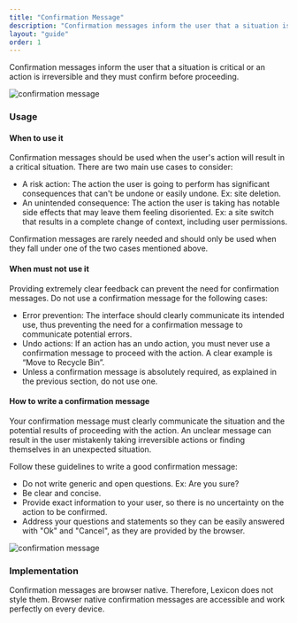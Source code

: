 ```yaml
---
title: "Confirmation Message"
description: "Confirmation messages inform the user that a situation is critical or an action is irreversible and they must confirm before proceeding."
layout: "guide"
order: 1
---
```


<div class="page-description">Confirmation messages inform the user that a situation is critical or an action is irreversible and they must confirm before proceeding.</div>

![confirmation message](/lexicon/images/ConfirmationMessage.jpg)

### Usage

#### When to use it

Confirmation messages should be used when the user's action will result in a critical situation. There are two main use cases to consider:
* A risk action: The action the user is going to perform has significant consequences that can't be undone or easily undone. Ex: site deletion.
* An unintended consequence: The action the user is taking has notable side effects that may leave them feeling disoriented. Ex: a site switch that results in a complete change of context, including user permissions.

Confirmation messages are rarely needed and should only be used when they fall under one of the two cases mentioned above.

#### When must not use it

Providing extremely clear feedback can prevent the need for confirmation messages. Do not use a confirmation message for the following cases:
* Error prevention: The interface should clearly communicate its intended use, thus preventing the need for a confirmation message to communicate potential errors.
* Undo actions: If an action has an undo action, you must never use a confirmation message to proceed with the action. A clear example is “Move to Recycle Bin”.
* Unless a confirmation message is absolutely required, as explained in the previous section, do not use one.


#### How to write a confirmation message
Your confirmation message must clearly communicate the situation and the potential results of proceeding with the action. An unclear message can result in the user mistakenly taking irreversible actions or finding themselves in an unexpected situation.

Follow these guidelines to write a good confirmation message: 
* Do not write generic and open questions. Ex: Are you sure?
* Be clear and concise. 
* Provide exact information to your user, so there is no uncertainty on the action to be confirmed.
* Address your questions and statements so they can be easily answered with "Ok" and "Cancel", as they are provided by the browser.

![confirmation message](/lexicon/images/ConfirmationMessage.jpg)

### Implementation
Confirmation messages are browser native. Therefore, Lexicon does not style them. Browser native confirmation messages are accessible and work perfectly on every device.
